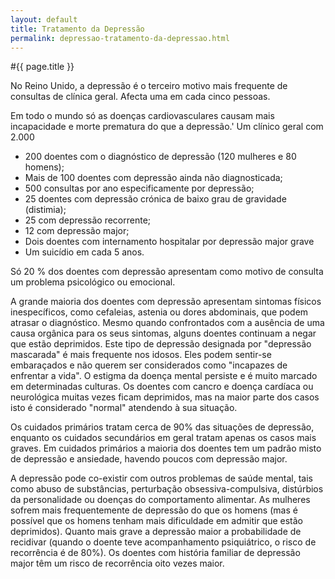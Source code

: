 ```yaml
---
layout: default
title: Tratamento da Depressão
permalink: depressao-tratamento-da-depressao.html
---
```


#{{ page.title }}

No Reino Unido, a depressão é o terceiro motivo mais frequente de consultas de clínica geral. Afecta uma em cada cinco pessoas.

Em todo o mundo só as doenças cardiovasculares causam mais incapacidade e morte prematura do que a depressão.' Um clínico geral com 2.000

* 200 doentes com o diagnóstico de depressão (120 mulheres e 80 homens);
* Mais de 100 doentes com depressão ainda não diagnosticada;
* 500 consultas por ano especificamente por depressão;
* 25 doentes com depressão crónica de baixo grau de gravidade (distimia);
* 25 com depressão recorrente;
* 12 com depressão major;
* Dois doentes com internamento hospitalar por depressão major grave
* Um suicídio em cada 5 anos.

Só 20 % dos doentes com depressão apresentam como motivo de consulta um problema psicológico ou emocional.

A grande maioria dos doentes com depressão apresentam sintomas físicos inespecíficos, como cefaleias, astenia ou dores abdominais, que podem atrasar o diagnóstico. Mesmo quando confrontados com a ausência de uma causa orgânica para os seus sintomas, alguns doentes continuam a negar que estão deprimidos. Este tipo de depressão designada por "depressão mascarada" é mais frequente nos idosos. Eles podem sentir-se embaraçados e não querem ser considerados como "incapazes de enfrentar a vida". O estigma da doença mental persiste e é muito marcado em determinadas culturas. Os doentes com cancro e doença cardíaca ou neurológica muitas vezes ficam deprimidos, mas na maior parte dos casos isto é considerado "normal" atendendo à sua situação.

Os cuidados primários tratam cerca de 90% das situações de depressão, enquanto os cuidados secundários em geral tratam apenas os casos mais graves. Em cuidados primários a maioria dos doentes tem um padrão misto de depressão e ansiedade, havendo poucos com depressão major.

A depressão pode co-existir com outros problemas de saúde mental, tais como abuso de substâncias, perturbação obsessiva-compulsiva, distúrbios da personalidade ou doenças do comportamento alimentar. As mulheres sofrem mais frequentemente de depressão do que os homens (mas é possível que os homens tenham mais dificuldade em admitir que estão deprimidos). Quanto mais grave a depressão maior a probabilidade de recidivar (quando o doente teve acompanhamento psiquiátrico, o risco de recorrência é de 80%). Os doentes com história familiar de depressão major têm um risco de recorrência oito vezes maior.

